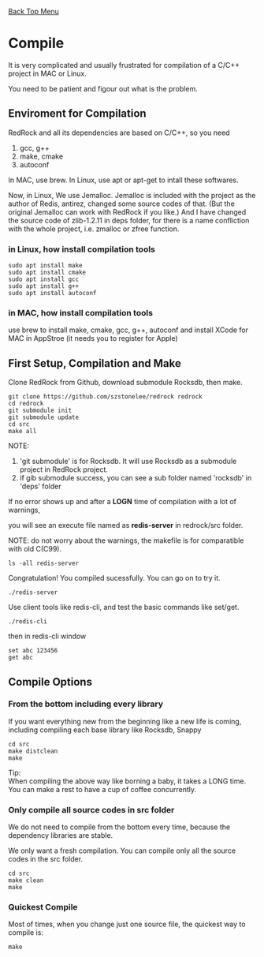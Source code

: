 [Back Top Menu](../README.md)

# Compile

It is very complicated and usually frustrated for compilation of a C/C++ project in MAC or Linux.

You need to be patient and figour out what is the problem.

## Enviroment for Compilation

RedRock and all its dependencies are based on C/C++, so you need 
1. gcc, g++
2. make, cmake
3. autoconf

In MAC, use brew. In Linux, use apt or apt-get to intall these softwares.

Now, in Linux, We use Jemalloc. Jemalloc is included with the project as the author of Redis, antirez, changed some source codes of that. (But the original Jemalloc can work with RedRock if you like.) And I have changed the source code of zlib-1.2.11 in deps folder, for there is a name confliction with the whole project, i.e. zmalloc or zfree function.

### in Linux, how install compilation tools
```
sudo apt install make
sudo apt install cmake
sudo apt install gcc
sudo apt install g++
sudo apt install autoconf
```

### in MAC, how install compilation tools

use brew to install make, cmake, gcc, g++, autoconf 
and install XCode for MAC in AppStroe (it needs you to register for Apple)

## First Setup, Compilation and Make

Clone RedRock from Github, download submodule Rocksdb, then make.
```
git clone https://github.com/szstonelee/redrock redrock
cd redrock
git submodule init
git submodule update
cd src
make all
```

NOTE: 
1. 'git submodule' is for Rocksdb. It will use Rocksdb as a submodule project in RedRock project.
2. if gib submodule success, you can see a sub folder named 'rocksdb' in 'deps' folder

If no error shows up and after a **LOGN** time of compilation with a lot of warnings, 

you will see an execute file named as **redis-server** in redrock/src folder.

NOTE: do not worry about the warnings, the makefile is for comparatible with old C(C99).
```
ls -all redis-server
```
Congratulation! You compiled sucessfully. 
You can go on to try it.
```
./redis-server
```
Use client tools like redis-cli, and test the basic commands like set/get.
```
./redis-cli
```
then in redis-cli window
```
set abc 123456
get abc
```

## Compile Options
### From the bottom including every library
If you want everything new from the beginning like a new life is coming, including compiling each base library like Rocksdb, Snappy
```
cd src
make distclean
make
```
Tip:  
When compiling the above way like borning a baby, it takes a LONG time.  
You can make a rest to have a cup of coffee concurrently.
### Only compile all source codes in src folder
We do not need to compile from the bottom every time, because the dependency libraries are stable.

We only want a fresh compilation. You can compile only all the source codes in the src folder.
```
cd src
make clean
make
```
### Quickest Compile
Most of times, when you change just one source file, the quickest way to compile is: 
```
make
```


